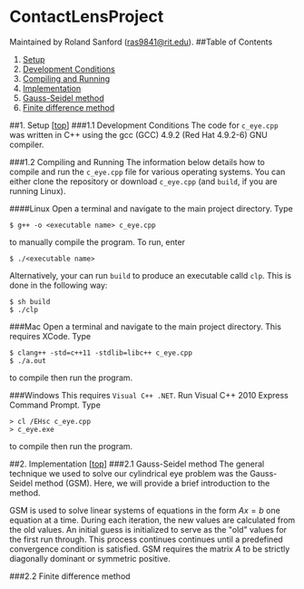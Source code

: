 <a name="clp">ContactLensProject</a>
=====================================
Maintained by Roland Sanford (<ras9841@rit.edu>).
<a name="top"></a>
##Table of Contents

1. [Setup](#1)
  1. [Development Conditions](#1.1)
  2. [Compiling and Running](#1.2)
2. [Implementation](#2)
  1. [Gauss-Seidel method](#2.1)
  2. [Finite difference method](#2.2)


##<a name="1"></a>1. Setup [[top](#clp)]
###<a name="1.1"></a>1.1 Development Conditions
The code for `c_eye.cpp` was written in C++ using the gcc (GCC) 4.9.2 (Red Hat 4.9.2-6) GNU compiler.
 
###<a name="1.2"></a>1.2 Compiling and Running
The information below details how to compile and run the `c_eye.cpp` file for various operating systems.
You can either clone the repository or download `c_eye.cpp` (and `build`, if you are running Linux).

####Linux
Open a terminal and navigate to the main project directory. Type 
```{r, engine='bash'}
$ g++ -o <executable name> c_eye.cpp
```
to manually compile the program. To run, enter
```{r, engine='bash'}
$ ./<executable name>
```

Alternatively, your can run `build` to produce an executable calld `clp`. This is done in the following way:
```{r, engine='bash'}
$ sh build 
$ ./clp
```

###Mac
Open a terminal and navigate to the main project directory. This requires XCode. Type 
```{r, engine='bash'}
$ clang++ -std=c++11 -stdlib=libc++ c_eye.cpp
$ ./a.out
```
to compile then run the program.

###Windows
This requires `Visual C++ .NET`. Run Visual C++ 2010 Express Command Prompt. Type
```{r, engine='bash'}
> cl /EHsc c_eye.cpp
> c_eye.exe
```
to compile then run the program.

##<a name="2"></a>2. Implementation [[top](#clp)]
###<a name="2.1"></a>2.1 Gauss-Seidel method
The general technique we used to solve our cylindrical eye problem was the Gauss-Seidel method (GSM). Here, we will provide a brief introduction to the method.  
  
GSM is used to solve linear systems of equations in the form $Ax=b$ one equation at a time. During each iteration, the new values are calculated from the old values. An initial guess is initialized to serve as the "old" values for the first run through. This process continues continues until a predefined convergence condition is satisfied. GSM requires the matrix $A$ to be strictly diagonally dominant or symmetric positive. 
 

 
###<a name="2.2"></a>2.2 Finite difference method

